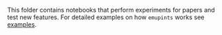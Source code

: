 This folder contains notebooks that perform experiments for papers and test new features. For detailed examples on how `emupints` works see [examples](../examples).